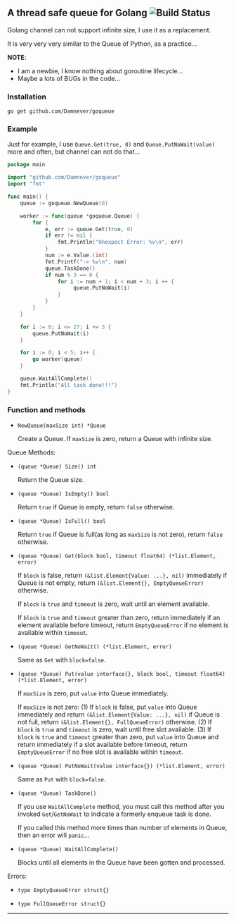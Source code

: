 ## A thread safe queue for Golang ![Build Status](https://travis-ci.org/Damnever/goqueue.svg?branch=master)

Golang channel can not support infinite size, I use it as a replacement.

It is very very very similar to the Queue of Python, as a practice...

**NOTE**:
 - I am a newbie, I know nothing about goroutine lifecycle...
 - Maybe a lots of BUGs in the code...

### Installation

```
go get github.com/Damnever/goqueue
```

### Example

Just for example, I use `Queue.Get(true, 0)` and `Queue.PutNoWait(value)` more and often, but channel can not do that...

```Go
package main

import "github.com/Damnever/goqueue"
import "fmt"

func main() {
	queue := goqueue.NewQueue(0)

	worker := func(queue *goqueue.Queue) {
        for {
		    e, err := queue.Get(true, 0)
		    if err != nil {
			    fmt.Println("Unexpect Error: %v\n", err)
		    }
            num := e.Value.(int)
            fmt.Printf("-> %v\n", num)
		    queue.TaskDone()
            if num % 3 == 0 {
                for i := num + 1; i < num + 3; i ++ {
                     queue.PutNoWait(i)
                }
            }
        }
	}

    for i := 0; i <= 27; i += 3 {
		queue.PutNoWait(i)
    }

    for i := 0; i < 5; i++ {
        go worker(queue)
    }

    queue.WaitAllComplete()
	fmt.Println("All task done!!!")
}
```

### Function and methods

 - `NewQueue(maxSize int) *Queue`

   Create a Queue. If `maxSize` is zero, return a Queue with infinite size.

Queue Methods:

 - `(queue *Queue) Size() int`

   Return the Queue size.

 - `(queue *Queue) IsEmpty() bool`

   Return `true` if Queue is empty, return `false` otherwise.

 - `(queue *Queue) IsFull() bool`

   Return `true` if Queue is full(as long as `maxSize` is not zero), return `false` otherwise.

 - `(queue *Queue) Get(block bool, timeout float64) (*list.Element, error)`

   If `block` is false, return `(&list.Element{Value: ...}, nil)` immediately if Queue is not empty, return `(&list.Element{}, EmptyQueueError)` otherwise.

   If `block` is `true` and `timeout` is zero, wait until an element available.

   If `block` is `true` and `timeout` greater than zero, return immediately if an element available before timeout, return `EmptyQueueError` if no element is available within `timeout`.

 - `(queue *Queue) GetNoWait() (*list.Element, error)`

   Same as `Get` with `block=false`.

 - `(queue *Queue) Put(value interface{}, block bool, timeout float64) (*list.Element, error)`

   If `maxSize` is zero, put `value` into Queue immediately.

   If `maxSize` is not zero:
   (1) If `block` is false, put `value` into Queue immediately and return `(&list.Element{Value: ...}, nil)` if Queue is not full, return `(&list.Element{}, FullQueueError)` otherwise.
   (2) If `block` is `true` and `timeout` is zero, wait until free slot available.
   (3) If `block` is `true` and `timeout` greater than zero, put `value` into Queue and return immediately if a slot available before timeout, return `EmptyQueueError` if no free slot is available within `timeout`.

 - `(queue *Queue) PutNoWait(value interface{}) (*list.Element, error)`

   Same as `Put` with `block=false`.

 - `(queue *Queue) TaskDone()`

   If you use `WaitAllComplete` method, you must call this method after you invoked `Get`/`GetNoWait` to indicate a formerly enqueue task is done.

   If you called this method more times than number of elements in Queue, then an error will `panic`...

 - `(queue *Queue) WaitAllComplete()`

   Blocks until all elements in the Queue have been gotten and processed.

Errors:

 - `type EmptyQueueError struct{}`

 - `type FullQueueError struct{}`

---
